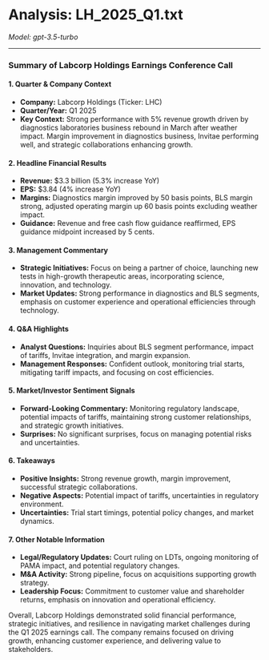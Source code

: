# Analysis: LH_2025_Q1.txt

*Model: gpt-3.5-turbo*

---

### Summary of Labcorp Holdings Earnings Conference Call

#### 1. Quarter & Company Context
- **Company:** Labcorp Holdings (Ticker: LHC)
- **Quarter/Year:** Q1 2025
- **Key Context:** Strong performance with 5% revenue growth driven by diagnostics laboratories business rebound in March after weather impact. Margin improvement in diagnostics business, Invitae performing well, and strategic collaborations enhancing growth.

#### 2. Headline Financial Results
- **Revenue:** $3.3 billion (5.3% increase YoY)
- **EPS:** $3.84 (4% increase YoY)
- **Margins:** Diagnostics margin improved by 50 basis points, BLS margin strong, adjusted operating margin up 60 basis points excluding weather impact.
- **Guidance:** Revenue and free cash flow guidance reaffirmed, EPS guidance midpoint increased by 5 cents.

#### 3. Management Commentary
- **Strategic Initiatives:** Focus on being a partner of choice, launching new tests in high-growth therapeutic areas, incorporating science, innovation, and technology.
- **Market Updates:** Strong performance in diagnostics and BLS segments, emphasis on customer experience and operational efficiencies through technology.

#### 4. Q&A Highlights
- **Analyst Questions:** Inquiries about BLS segment performance, impact of tariffs, Invitae integration, and margin expansion.
- **Management Responses:** Confident outlook, monitoring trial starts, mitigating tariff impacts, and focusing on cost efficiencies.

#### 5. Market/Investor Sentiment Signals
- **Forward-Looking Commentary:** Monitoring regulatory landscape, potential impacts of tariffs, maintaining strong customer relationships, and strategic growth initiatives.
- **Surprises:** No significant surprises, focus on managing potential risks and uncertainties.

#### 6. Takeaways
- **Positive Insights:** Strong revenue growth, margin improvement, successful strategic collaborations.
- **Negative Aspects:** Potential impact of tariffs, uncertainties in regulatory environment.
- **Uncertainties:** Trial start timings, potential policy changes, and market dynamics.

#### 7. Other Notable Information
- **Legal/Regulatory Updates:** Court ruling on LDTs, ongoing monitoring of PAMA impact, and potential regulatory changes.
- **M&A Activity:** Strong pipeline, focus on acquisitions supporting growth strategy.
- **Leadership Focus:** Commitment to customer value and shareholder returns, emphasis on innovation and operational efficiency.

Overall, Labcorp Holdings demonstrated solid financial performance, strategic initiatives, and resilience in navigating market challenges during the Q1 2025 earnings call. The company remains focused on driving growth, enhancing customer experience, and delivering value to stakeholders.